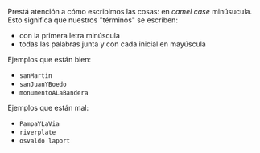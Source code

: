 Prestá atención a cómo escribimos las cosas: en _camel case_ minúsucula. Esto significa que nuestros "términos" se escriben:

  * con la primera letra minúscula
  * todas las palabras junta y con cada inicial en mayúscula

Ejemplos que están bien:

  * `sanMartin`
  * `sanJuanYBoedo`
  * `monumentoALaBandera`
 
Ejemplos que están mal: 

  * `PampaYLaVia`
  * `riverplate`
  * `osvaldo laport`


